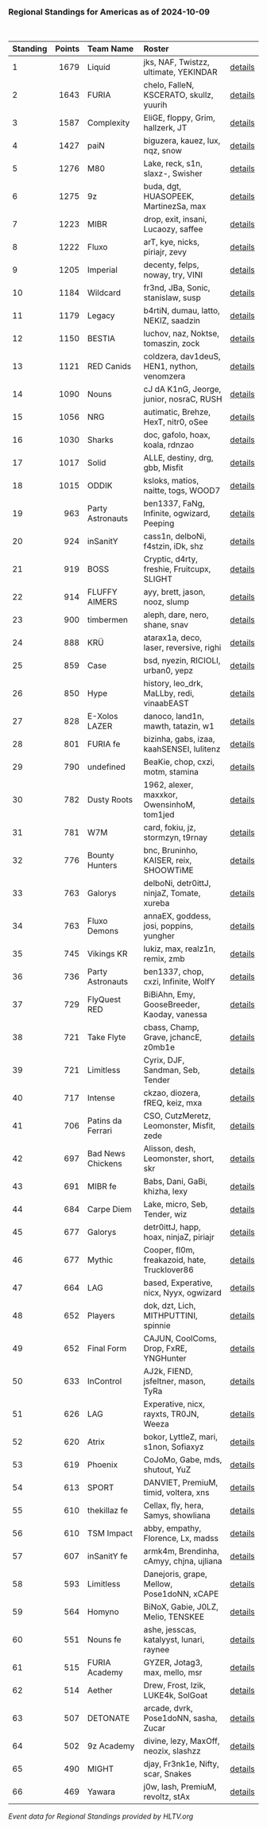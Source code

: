 ### Regional Standings for Americas as of 2024-10-09<br />
<br />

| Standing | Points | Team Name         | Roster                                       |                                                                                                 |
| :- | -: | :- | :- | :- |
| 1        |   1679 | Liquid            | jks, NAF, Twistzz, ultimate, YEKINDAR        | [details](details/2024_10_09/0008--liquid--jks-naf-twistzz-ultimate-yekindar.md)                |
| 2        |   1643 | FURIA             | chelo, FalleN, KSCERATO, skullz, yuurih      | [details](details/2024_10_09/0010--furia--chelo-fallen-kscerato-skullz-yuurih.md)               |
| 3        |   1587 | Complexity        | EliGE, floppy, Grim, hallzerk, JT            | [details](details/2024_10_09/0011--complexity--elige-floppy-grim-hallzerk-jt.md)                |
| 4        |   1427 | paiN              | biguzera, kauez, lux, nqz, snow              | [details](details/2024_10_09/0015--pain--biguzera-kauez-lux-nqz-snow.md)                        |
| 5        |   1276 | M80               | Lake, reck, s1n, slaxz-, Swisher             | [details](details/2024_10_09/0022--m80--lake-reck-s1n-slaxz--swisher.md)                        |
| 6        |   1275 | 9z                | buda, dgt, HUASOPEEK, MartinezSa, max        | [details](details/2024_10_09/0023--9z--buda-dgt-huasopeek-martinezsa-max.md)                    |
| 7        |   1223 | MIBR              | drop, exit, insani, Lucaozy, saffee          | [details](details/2024_10_09/0025--mibr--drop-exit-insani-lucaozy-saffee.md)                    |
| 8        |   1222 | Fluxo             | arT, kye, nicks, piriajr, zevy               | [details](details/2024_10_09/0026--fluxo--art-kye-nicks-piriajr-zevy.md)                        |
| 9        |   1205 | Imperial          | decenty, felps, noway, try, VINI             | [details](details/2024_10_09/0027--imperial--decenty-felps-noway-try-vini.md)                   |
| 10       |   1184 | Wildcard          | fr3nd, JBa, Sonic, stanislaw, susp           | [details](details/2024_10_09/0030--wildcard--fr3nd-jba-sonic-stanislaw-susp.md)                 |
| 11       |   1179 | Legacy            | b4rtiN, dumau, latto, NEKIZ, saadzin         | [details](details/2024_10_09/0031--legacy--b4rtin-dumau-latto-nekiz-saadzin.md)                 |
| 12       |   1150 | BESTIA            | luchov, naz, Noktse, tomaszin, zock          | [details](details/2024_10_09/0033--bestia--luchov-naz-noktse-tomaszin-zock.md)                  |
| 13       |   1121 | RED Canids        | coldzera, dav1deuS, HEN1, nython, venomzera  | [details](details/2024_10_09/0038--red_canids--coldzera-dav1deus-hen1-nython-venomzera.md)      |
| 14       |   1090 | Nouns             | cJ dA K1nG, Jeorge, junior, nosraC, RUSH     | [details](details/2024_10_09/0041--nouns--cj_da_k1ng-jeorge-junior-nosrac-rush.md)              |
| 15       |   1056 | NRG               | autimatic, Brehze, HexT, nitr0, oSee         | [details](details/2024_10_09/0045--nrg--autimatic-brehze-hext-nitr0-osee.md)                    |
| 16       |   1030 | Sharks            | doc, gafolo, hoax, koala, rdnzao             | [details](details/2024_10_09/0049--sharks--doc-gafolo-hoax-koala-rdnzao.md)                     |
| 17       |   1017 | Solid             | ALLE, destiny, drg, gbb, Misfit              | [details](details/2024_10_09/0051--solid--alle-destiny-drg-gbb-misfit.md)                       |
| 18       |   1015 | ODDIK             | ksloks, matios, naitte, togs, WOOD7          | [details](details/2024_10_09/0053--oddik--ksloks-matios-naitte-togs-wood7.md)                   |
| 19       |    963 | Party Astronauts  | ben1337, FaNg, Infinite, ogwizard, Peeping   | [details](details/2024_10_09/0064--party_astronauts--ben1337-fang-infinite-ogwizard-peeping.md) |
| 20       |    924 | inSanitY          | cass1n, delboNi, f4stzin, iDk, shz           | [details](details/2024_10_09/0073--insanity--cass1n-delboni-f4stzin-idk-shz.md)                 |
| 21       |    919 | BOSS              | Cryptic, d4rty, freshie, Fruitcupx, SLIGHT   | [details](details/2024_10_09/0076--boss--cryptic-d4rty-freshie-fruitcupx-slight.md)             |
| 22       |    914 | FLUFFY AIMERS     | ayy, brett, jason, nooz, slump               | [details](details/2024_10_09/0078--fluffy_aimers--ayy-brett-jason-nooz-slump.md)                |
| 23       |    900 | timbermen         | aleph, dare, nero, shane, snav               | [details](details/2024_10_09/0084--timbermen--aleph-dare-nero-shane-snav.md)                    |
| 24       |    888 | KRÜ               | atarax1a, deco, laser, reversive, righi      | [details](details/2024_10_09/0089--kr_--atarax1a-deco-laser-reversive-righi.md)                 |
| 25       |    859 | Case              | bsd, nyezin, RICIOLI, urban0, yepz           | [details](details/2024_10_09/0098--case--bsd-nyezin-ricioli-urban0-yepz.md)                     |
| 26       |    850 | Hype              | history, leo_drk, MaLLby, redi, vinaabEAST   | [details](details/2024_10_09/0100--hype--history-leo_drk-mallby-redi-vinaabeast.md)             |
| 27       |    828 | E-Xolos LAZER     | danoco, land1n, mawth, tatazin, w1           | [details](details/2024_10_09/0103--e-xolos_lazer--danoco-land1n-mawth-tatazin-w1.md)            |
| 28       |    801 | FURIA fe          | bizinha, gabs, izaa, kaahSENSEI, lulitenz    | [details](details/2024_10_09/0116--furia_fe--bizinha-gabs-izaa-kaahsensei-lulitenz.md)          |
| 29       |    790 | undefined         | BeaKie, chop, cxzi, motm, stamina            | [details](details/2024_10_09/0118--undefined--beakie-chop-cxzi-motm-stamina.md)                 |
| 30       |    782 | Dusty Roots       | 1962, alexer, maxxkor, OwensinhoM, tom1jed   | [details](details/2024_10_09/0120--dusty_roots--1962-alexer-maxxkor-owensinhom-tom1jed.md)      |
| 31       |    781 | W7M               | card, fokiu, jz, stormzyn, t9rnay            | [details](details/2024_10_09/0121--w7m--card-fokiu-jz-stormzyn-t9rnay.md)                       |
| 32       |    776 | Bounty Hunters    | bnc, Bruninho, KAISER, reix, SHOOWTiME       | [details](details/2024_10_09/0123--bounty_hunters--bnc-bruninho-kaiser-reix-shoowtime.md)       |
| 33       |    763 | Galorys           | delboNi, detr0ittJ, ninjaZ, Tomate, xureba   | [details](details/2024_10_09/0129--galorys--delboni-detr0ittj-ninjaz-tomate-xureba.md)          |
| 34       |    763 | Fluxo Demons      | annaEX, goddess, josi, poppins, yungher      | [details](details/2024_10_09/0130--fluxo_demons--annaex-goddess-josi-poppins-yungher.md)        |
| 35       |    745 | Vikings KR        | lukiz, max, realz1n, remix, zmb              | [details](details/2024_10_09/0135--vikings_kr--lukiz-max-realz1n-remix-zmb.md)                  |
| 36       |    736 | Party Astronauts  | ben1337, chop, cxzi, Infinite, WolfY         | [details](details/2024_10_09/0140--party_astronauts--ben1337-chop-cxzi-infinite-wolfy.md)       |
| 37       |    729 | FlyQuest RED      | BiBiAhn, Emy, GooseBreeder, Kaoday, vanessa  | [details](details/2024_10_09/0142--flyquest_red--bibiahn-emy-goosebreeder-kaoday-vanessa.md)    |
| 38       |    721 | Take Flyte        | cbass, Champ, Grave, jchancE, z0mb1e         | [details](details/2024_10_09/0143--take_flyte--cbass-champ-grave-jchance-z0mb1e.md)             |
| 39       |    721 | Limitless         | Cyrix, DJF, Sandman, Seb, Tender             | [details](details/2024_10_09/0144--limitless--cyrix-djf-sandman-seb-tender.md)                  |
| 40       |    717 | Intense           | ckzao, diozera, fREQ, keiz, mxa              | [details](details/2024_10_09/0147--intense--ckzao-diozera-freq-keiz-mxa.md)                     |
| 41       |    706 | Patins da Ferrari | CSO, CutzMeretz, Leomonster, Misfit, zede    | [details](details/2024_10_09/0151--patins_da_ferrari--cso-cutzmeretz-leomonster-misfit-zede.md) |
| 42       |    697 | Bad News Chickens | Alisson, desh, Leomonster, short, skr        | [details](details/2024_10_09/0155--bad_news_chickens--alisson-desh-leomonster-short-skr.md)     |
| 43       |    691 | MIBR fe           | Babs, Dani, GaBi, khizha, lexy               | [details](details/2024_10_09/0158--mibr_fe--babs-dani-gabi-khizha-lexy.md)                      |
| 44       |    684 | Carpe Diem        | Lake, micro, Seb, Tender, wiz                | [details](details/2024_10_09/0160--carpe_diem--lake-micro-seb-tender-wiz.md)                    |
| 45       |    677 | Galorys           | detr0ittJ, happ, hoax, ninjaZ, piriajr       | [details](details/2024_10_09/0162--galorys--detr0ittj-happ-hoax-ninjaz-piriajr.md)              |
| 46       |    677 | Mythic            | Cooper, fl0m, freakazoid, hate, Trucklover86 | [details](details/2024_10_09/0163--mythic--cooper-fl0m-freakazoid-hate-trucklover86.md)         |
| 47       |    664 | LAG               | based, Experative, nicx, Nyyx, ogwizard      | [details](details/2024_10_09/0167--lag--based-experative-nicx-nyyx-ogwizard.md)                 |
| 48       |    652 | Players           | dok, dzt, Lich, MITHPUTTINI, spinnie         | [details](details/2024_10_09/0169--players--dok-dzt-lich-mithputtini-spinnie.md)                |
| 49       |    652 | Final Form        | CAJUN, CoolComs, Drop, FxRE, YNGHunter       | [details](details/2024_10_09/0170--final_form--cajun-coolcoms-drop-fxre-ynghunter.md)           |
| 50       |    633 | InControl         | AJ2k, FIEND, jsfeltner, mason, TyRa          | [details](details/2024_10_09/0178--incontrol--aj2k-fiend-jsfeltner-mason-tyra.md)               |
| 51       |    626 | LAG               | Experative, nicx, rayxts, TR0JN, Weeza       | [details](details/2024_10_09/0184--lag--experative-nicx-rayxts-tr0jn-weeza.md)                  |
| 52       |    620 | Atrix             | bokor, LyttleZ, mari, s1non, Sofiaxyz        | [details](details/2024_10_09/0192--atrix--bokor-lyttlez-mari-s1non-sofiaxyz.md)                 |
| 53       |    619 | Phoenix           | CoJoMo, Gabe, mds, shutout, YuZ              | [details](details/2024_10_09/0193--phoenix--cojomo-gabe-mds-shutout-yuz.md)                     |
| 54       |    613 | SPORT             | DANVIET, PremiuM, timid, voltera, xns        | [details](details/2024_10_09/0195--sport--danviet-premium-timid-voltera-xns.md)                 |
| 55       |    610 | thekillaz fe      | Cellax, fly, hera, Samys, showliana          | [details](details/2024_10_09/0196--thekillaz_fe--cellax-fly-hera-samys-showliana.md)            |
| 56       |    610 | TSM Impact        | abby, empathy, Florence, Lx, madss           | [details](details/2024_10_09/0197--tsm_impact--abby-empathy-florence-lx-madss.md)               |
| 57       |    607 | inSanitY fe       | armk4m, Brendinha, cAmyy, chjna, ujliana     | [details](details/2024_10_09/0198--insanity_fe--armk4m-brendinha-camyy-chjna-ujliana.md)        |
| 58       |    593 | Limitless         | Danejoris, grape, Mellow, Pose1doNN, xCAPE   | [details](details/2024_10_09/0202--limitless--danejoris-grape-mellow-pose1donn-xcape.md)        |
| 59       |    564 | Homyno            | BiNoX, Gabie, J0LZ, Melio, TENSKEE           | [details](details/2024_10_09/0204--homyno--binox-gabie-j0lz-melio-tenskee.md)                   |
| 60       |    551 | Nouns fe          | ashe, jesscas, katalyyst, lunari, raynee     | [details](details/2024_10_09/0209--nouns_fe--ashe-jesscas-katalyyst-lunari-raynee.md)           |
| 61       |    515 | FURIA Academy     | GYZER, Jotag3, max, mello, msr               | [details](details/2024_10_09/0214--furia_academy--gyzer-jotag3-max-mello-msr.md)                |
| 62       |    514 | Aether            | Drew, Frost, Izik, LUKE4k, SolGoat           | [details](details/2024_10_09/0215--aether--drew-frost-izik-luke4k-solgoat.md)                   |
| 63       |    507 | DETONATE          | arcade, dvrk, Pose1doNN, sasha, Zucar        | [details](details/2024_10_09/0216--detonate--arcade-dvrk-pose1donn-sasha-zucar.md)              |
| 64       |    502 | 9z Academy        | divine, lezy, MaxOff, neozix, slashzz        | [details](details/2024_10_09/0217--9z_academy--divine-lezy-maxoff-neozix-slashzz.md)            |
| 65       |    490 | MIGHT             | djay, Fr3nk1e, Nifty, scar, Snakes           | [details](details/2024_10_09/0218--might--djay-fr3nk1e-nifty-scar-snakes.md)                    |
| 66       |    469 | Yawara            | j0w, lash, PremiuM, revoltz, stAx            | [details](details/2024_10_09/0220--yawara--j0w-lash-premium-revoltz-stax.md)                    |


_Event data for Regional Standings provided by HLTV.org_<br />
